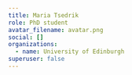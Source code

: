 ```yaml
---
title: Maria Tsedrik
role: PhD student
avatar_filename: avatar.png
social: []
organizations:
  - name: University of Edinburgh
superuser: false
---
```

